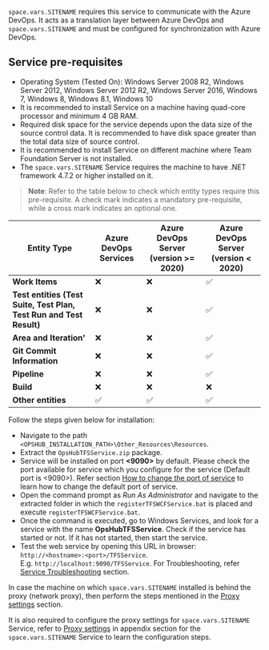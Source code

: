 <code class="expression">space.vars.SITENAME</code> requires this service to communicate with the Azure DevOps. It acts as a translation layer between Azure DevOps and <code class="expression">space.vars.SITENAME</code> and must be configured for synchronization with Azure DevOps.

## Service pre-requisites

* Operating System (Tested On): Windows Server 2008 R2, Windows Server 2012, Windows Server 2012 R2, Windows Server 2016, Windows 7, Windows 8, Windows 8.1, Windows 10
* It is recommended to install Service on a machine having quad-core processor and minimum 4 GB RAM.
* Required disk space for the service depends upon the data size of the source control data. It is recommended to have disk space greater than the total data size of source control.
* It is recommended to install Service on different machine where Team Foundation Server is not installed.
* The <code class="expression">space.vars.SITENAME</code> Service requires the machine to have .NET framework 4.7.2 or higher installed on it.

> **Note**: Refer to the table below to check which entity types require this pre-requisite. A check mark indicates a mandatory pre-requisite, while a cross mark indicates an optional one.

| **Entity Type**            | **Azure DevOps Services** | **Azure DevOps Server (version >= 2020)** | **Azure DevOps Server (version < 2020)** |
| -------------------------- | ------------------------- | ----------------------------------------- | ---------------------------------------- |
| **Work Items**             | ❌                         | ❌                                         | ✅                                        |
| **Test entities (Test Suite, Test Plan, Test Run and Test Result)** | ❌                         | ❌                                         | ✅                                        |
| **Area and Iteration'**    | ❌                         | ❌                                         | ✅                                        |
| **Git Commit Information** | ❌                         | ❌                                         | ✅                                        |
| **Pipeline**               | ❌                         | ❌                                         | ✅                                        |
| **Build**                  | ❌                         | ❌                                         | ❌                                        |
| **Other entities**         | ✅                         | ✅                                         | ✅                                        |

Follow the steps given below for installation:

* Navigate to the path `<OPSHUB_INSTALLATION_PATH>\Other_Resources\Resources`.
* Extract the `OpsHubTFSService.zip` package.
* Service will be installed on port **<9090>** by default. Please check the port available for service which you configure for the service (Default port is <9090>). Refer section [How to change the port of service](../../connectors/azure-devops.md#how-to-change-the-port-of-service) to learn how to change the default port of service.
* Open the command prompt as _Run As Administrator_ and navigate to the extracted folder in which the `registerTFSWCFService.bat` is placed and execute `registerTFSWCFService.bat`.
* Once the command is executed, go to Windows Services, and look for a service with the name **OpsHubTFSService**. Check if the service has started or not. If it has not started, then start the service.
* Test the web service by opening this URL in browser: `http://<hostname>:<port>/TFSService`.\
  E.g. `http://localhost:9090/TFSService`. For Troubleshooting, refer [Service Troubleshooting](../../connectors/service-troubleshooting.md) section.

In case the machine on which <code class="expression">space.vars.SITENAME</code> installed is behind the proxy (network proxy), then perform the steps mentioned in the [Proxy settings](../../manage/administrator/proxy-setting.md) section.

It is also required to configure the proxy settings for <code class="expression">space.vars.SITENAME</code> Service, refer to [Proxy settings](../../connectors/azure-devops.md#proxy-settings-for-the-service) in appendix section for the <code class="expression">space.vars.SITENAME</code> Service to learn the configuration steps. 